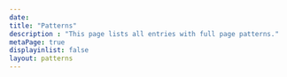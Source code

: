 ```yaml
---
date:
title: "Patterns"
description : "This page lists all entries with full page patterns."
metaPage: true
displayinlist: false
layout: patterns
---
```

